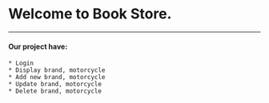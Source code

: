 # Welcome to Book Store.
---------------------------
#### Our project have: 

	* Login
	* Display brand, motorcycle
	* Add new brand, motorcycle
	* Update brand, motorcycle
	* Delete brand, motorcycle
